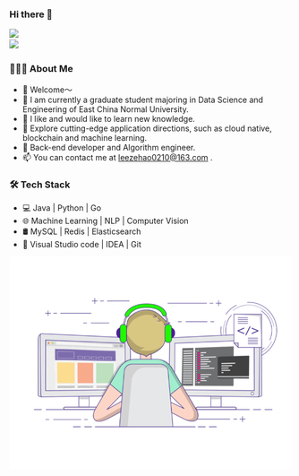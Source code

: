 ### Hi there 👋

<!--
**594Surefour/594Surefour** is a ✨ _special_ ✨ repository because its `README.md` (this file) appears on your GitHub profile.

Here are some ideas to get you started:

- 🔭 I’m currently working on ...
- 🌱 I’m currently learning ...
- 👯 I’m looking to collaborate on ...
- 🤔 I’m looking for help with ...
- 💬 Ask me about ...
- 📫 How to reach me: ...
- 😄 Pronouns: ...
- ⚡ Fun fact: ...
-->

<div>
  <img src="https://github-readme-stats.vercel.app/api?username=594Surefour&count_private=true&show_icons=true&theme=material-palenight" />
</div>

<div>
  <img src="https://github-readme-stats.vercel.app/api/top-langs/?username=594Surefour&theme=merko" />
</div>

### 👨🏻‍💻 About Me 
- 👏 Welcome～
- 📖 I am currently a graduate student majoring in Data Science and Engineering of East China Normal University.
- 🎩 I like and would like to learn new knowledge.
- 🔭 Explore cutting-edge application directions, such as cloud native, blockchain and machine learning.
- 💼 Back-end developer and Algorithm engineer.
- 📫 You can contact me at leezehao0210@163.com .

### 🛠 Tech Stack
- 💻 Java | Python | Go 
- 🌐 Machine Learning | NLP | Computer Vision
- 🛢 MySQL | Redis | Elasticsearch
- 🔧 Visual Studio code | IDEA | Git

<div>
  <img src="https://raw.githubusercontent.com/devSouvik/devSouvik/master/gif3.gif" />
</div>
